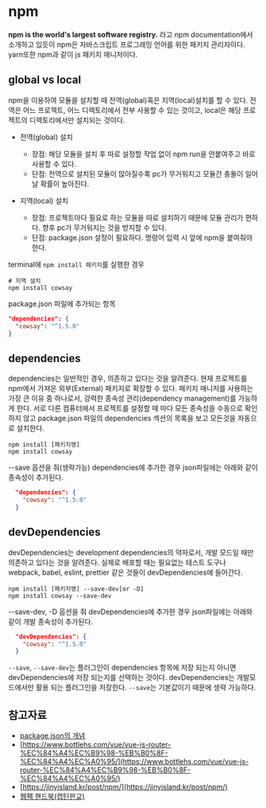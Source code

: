 # npm

**npm is the world's largest software registry.** 라고 npm documentation에서 소개하고 있듯이 npm은 자바스크립트 프로그래밍 언어를 위한 패키지 관리자이다. yarn또한 npm과 같이 js 패키지 매니저이다.

## global vs local

npm을 이용하여 모듈을 설치할 때 전역(global)혹은 지역(local)설치를 할 수 있다. 전역은 어느 프로젝트, 어느 디렉토리에서 전부 사용할 수 있는 것이고, local은 해당 프로젝트의 디렉토리에서만 설치되는 것이다.

- 전역(global) 설치

  - 장점: 해당 모듈을 설치 후 따로 설정할 작업 없이 npm run을 안붙여주고 바로 사용할 수 있다.
  - 단점: 전역으로 설치된 모듈이 많아질수록 pc가 무거워지고 모듈간 충돌이 일어날 확률이 높아진다.

- 지역(local) 설치

  - 장점: 프로젝트마다 필요로 하는 모듈을 따로 설치하기 때문에 모듈 관리가 편하다. 향후 pc가 무거워지는 것을 방지할 수 있다.
  - 단점: package.json 설정이 필요하다. 명령어 입력 시 앞에 npm을 붙여줘야 한다.

terminal에 `npm install 패키지`를 실행한 경우

```npm
# 지역 설치
npm install cowsay
```

package.json 파일에 추가되는 항목

```json
"dependencies": {
  "cowsay": "^1.5.0"
}
```

## dependencies

dependencies는 일반적인 경우, 의존하고 있다는 것을 알려준다.
현재 프로젝트를 npm에서 가져온 외부(External) 패키지로 확장할 수 있다.
패키지 매니저를 사용하는 가장 큰 이유 중 하나로서, 강력한 종속성 관리(dependency management)를 가능하게 한다. 서로 다른 컴퓨터에서 프로젝트를 설정할 때 마다 모든 종속성을 수동으로 확인하지 않고 package.json 파일의 dependencies 섹션의 목록을 보고 모든것을 자동으로 설치한다.

```npm
npm install [패키지명]
npm install cowsay
```

--save 옵션을 줘(생략가능) dependencies에 추가한 경우 json파일에는 아래와 같이 종속성이 추가된다.

```json
  "dependencies": {
    "cowsay": "^1.5.0"
  }
```

## devDependencies

devDependencies는 development dependencies의 약자로서, 개발 모드일 때만 의존하고 있다는 것을 알려준다. 실제로 배포할 때는 필요없는 테스트 도구나 webpack, babel, eslint, prettier 같은 것들이 devDependencies에 들어간다.

```npm
npm install [패키지명] --save-dev[or -D]
npm install cowsay --save-dev
```

--save-dev, -D 옵션을 줘 devDependencies에 추가한 경우 json파일에는 아래와 같이 개발 종속성이 추가된다.

```json
  "devDependencies": {
    "cowsay": "^1.5.0"
  }
```

`--save`, `--save-dev`는 플러그인이 dependencies 항목에 저장 되는지 아니면 devDependencies에 저장 되는지를 선택하는 것이다.
devDependencies는 개발모드에서만 활용 되는 플러그인을 저장한다. `--save`는 기본값이기 때문에 생략 가능하다.

## 참고자료

- [package.json의 개념](https://helloinyong.tistory.com/85)
- [https://www.bottlehs.com/vue/vue-js-router-%EC%84%A4%EC%B9%98-%EB%B0%8F-%EC%84%A4%EC%A0%95/](https://www.bottlehs.com/vue/vue-js-router-%EC%84%A4%EC%B9%98-%EB%B0%8F-%EC%84%A4%EC%A0%95/)
- [https://jinyisland.kr/post/npm/](https://jinyisland.kr/post/npm/)
- [웹팩 핸드북(캡틴판교)](https://joshua1988.github.io/webpack-guide/build/npm-module-install.html#npm-%EC%84%A4%EC%B9%98-%EB%AA%85%EB%A0%B9%EC%96%B4)
